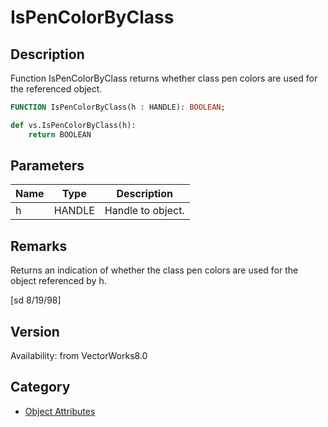# IsPenColorByClass

## Description
Function IsPenColorByClass returns whether class pen colors are used for the referenced object.

```pascal
FUNCTION IsPenColorByClass(h : HANDLE): BOOLEAN;
```

```python
def vs.IsPenColorByClass(h):
    return BOOLEAN
```

## Parameters
|Name|Type|Description|
|---|---|---|
|h|HANDLE|Handle to object.|

## Remarks
Returns an indication of whether the class pen colors are used for the object referenced by h.

[sd 8/19/98]

## Version
Availability: from VectorWorks8.0

## Category
* [Object Attributes](../Categories/Object%20Attributes.md)
